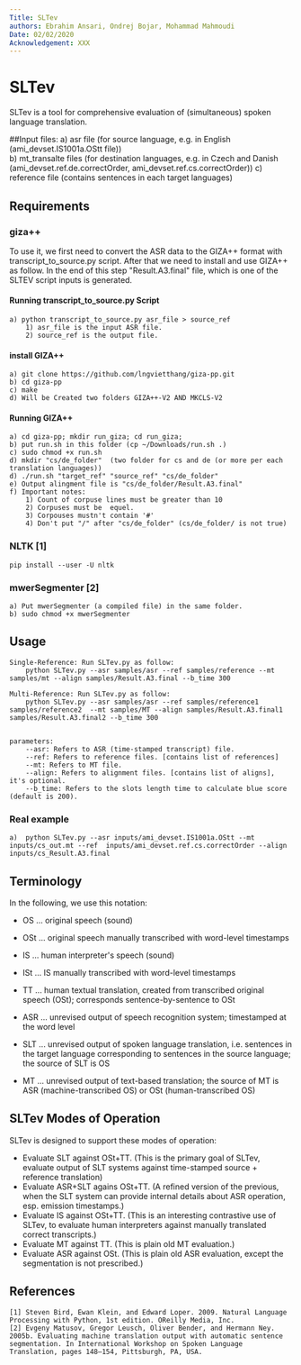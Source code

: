 ```yaml
---
Title: SLTev
authors: Ebrahim Ansari, Ondrej Bojar, Mohammad Mahmoudi
Date: 02/02/2020
Acknowledgement: XXX
---
```


# SLTev

SLTev is a tool for comprehensive evaluation of (simultaneous) spoken language translation.

##Input files:
	a) asr file (for source language, e.g. in English (ami_devset.IS1001a.OStt file)) 	
	b) mt_transalte files (for destination languages, e.g. in Czech and Danish (ami_devset.ref.de.correctOrder, ami_devset.ref.cs.correctOrder))
	c) reference file (contains sentences in each target languages) 



## Requirements

### giza++
 To use it, we first need to convert the ASR data to the GIZA++ format with transcript_to_source.py script. After that we need to install and use GIZA++ as follow. In the end of this step "Result.A3.final" file, which is one of the SLTEV script inputs is generated. 

#### Running transcript_to_source.py Script

	a) python transcript_to_source.py asr_file > source_ref
		1) asr_file is the input ASR file. 
		2) source_ref is the output file. 

#### install GIZA++

	a) git clone https://github.com/lngvietthang/giza-pp.git
	b) cd giza-pp
	c) make  
	d) Will be Created two folders GIZA++-V2 AND MKCLS-V2


#### Running GIZA++

	a) cd giza-pp; mkdir run_giza; cd run_giza;
	b) put run.sh in this folder (cp ~/Downloads/run.sh .)
	c) sudo chmod +x run.sh
	d) mkdir "cs/de_folder"  (two folder for cs and de (or more per each translation languages))
	d) ./run.sh "target_ref" "source_ref" "cs/de_folder" 
	e) Output alingment file is "cs/de_folder/Result.A3.final" 
	f) Important notes:
		1) Count of corpuse lines must be greater than 10
		2) Corpuses must be  equel.
		3) Corpouses mustn't contain '#'
		4) Don't put "/" after "cs/de_folder" (cs/de_folder/ is not true)

### NLTK [1]

	pip install --user -U nltk

### mwerSegmenter [2]
	
	a) Put mwerSegmenter (a compiled file) in the same folder.  
  	b) sudo chmod +x mwerSegmenter 


## Usage

	Single-Reference: Run SLTev.py as follow:
		python SLTev.py --asr samples/asr --ref samples/reference --mt samples/mt --align samples/Result.A3.final --b_time 300

	Multi-Reference: Run SLTev.py as follow:
		python SLTev.py --asr samples/asr --ref samples/reference1 samples/reference2  --mt samples/MT --align samples/Result.A3.final1 samples/Result.A3.final2 --b_time 300
	
	
	parameters:
		--asr: Refers to ASR (time-stamped transcript) file. 
		--ref: Refers to reference files. [contains list of references]
		--mt: Refers to MT file.
		--align: Refers to alignment files. [contains list of aligns], it's optional. 
		--b_time: Refers to the slots length time to calculate blue score (default is 200).

### Real example
 
	a)  python SLTev.py --asr inputs/ami_devset.IS1001a.OStt --mt inputs/cs_out.mt --ref  inputs/ami_devset.ref.cs.correctOrder --align inputs/cs_Result.A3.final 

## Terminology

In the following, we use this notation:

* OS  ... original speech (sound)
* OSt ... original speech manually transcribed with word-level timestamps
* IS  ... human interpreter's speech (sound)
* ISt ... IS manually transcribed with word-level timestamps
* TT ... human textual translation, created from transcribed original speech (OSt); corresponds sentence-by-sentence to OSt

* ASR ... unrevised output of speech recognition system; timestamped at the word level
* SLT ... unrevised output of spoken language translation, i.e. sentences in the target language corresponding to sentences in the source language; the source of SLT is OS
* MT  ... unrevised output of text-based translation; the source of MT is ASR (machine-transcribed OS) or OSt (human-transcribed OS)

## SLTev Modes of Operation

SLTev is designed to support these modes of operation:

* Evaluate SLT against OSt+TT. (This is the primary goal of SLTev, evaluate output of SLT systems against time-stamped source + reference translation)
* Evaluate ASR+SLT agains OSt+TT. (A refined version of the previous, when the SLT system can provide internal details about ASR operation, esp. emission timestamps.)
* Evaluate IS against OSt+TT. (This is an interesting contrastive use of SLTev, to evaluate human interpreters against manually translated correct transcripts.)
* Evaluate MT against TT. (This is plain old MT evaluation.)
* Evaluate ASR against OSt. (This is plain old ASR evaluation, except the segmentation is not prescribed.)

## References

	[1] Steven Bird, Ewan Klein, and Edward Loper. 2009. Natural Language Processing with Python, 1st edition. OReilly Media, Inc.
	[2] Evgeny Matusov, Gregor Leusch, Oliver Bender, and Hermann Ney. 2005b. Evaluating machine translation output with automatic sentence segmentation. In International Workshop on Spoken Language Translation, pages 148–154, Pittsburgh, PA, USA.
